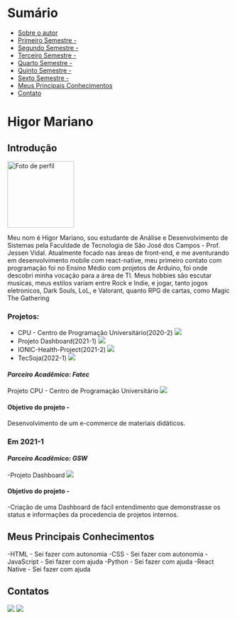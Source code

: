 # Sumário

* [Sobre o autor](#introdução)
* [Primeiro Semestre - ](#em-2020-2)
* [Segundo Semestre - ](#em-2021-1)
* [Terceiro Semestre - ](#em-2021-2)
* [Quarto Semestre - ](#em-2022-1)
* [Quinto Semestre - ](#em-2022-2)
* [Sexto Semestre - ](#em-2023-1)
* [Meus Principais Conhecimentos](#meus-principais-conhecimentos)
* [Contato](#contatos)

# Higor Mariano

## Introdução  
<div>
	<img src="https://avatars.githubusercontent.com/u/72944799?v=4" alt="Foto de perfil" width=150 height=150/>
	<p>Meu nom é Higor Mariano, sou estudante de Análise e Desenvolvimento de Sistemas pela Faculdade de Tecnologia de São José dos Campos - Prof. Jessen Vidal. Atualmente focado nas áreas de front-end, e me aventurando em desenvolvimento mobile com react-native, meu primeiro contato com programação foi no Ensino Médio com projetos de Arduino, foi onde descobri minha vocação para a área de TI. Meus hobbies são escutar musicas, meus estilos variam entre Rock e Indie, e jogar, tanto jogos eletronicos, Dark Souls, LoL, e Valorant, quanto RPG de cartas, como Magic The Gathering</p>
</div>


### Projetos: 
- CPU - Centro de Programação Universitário(2020-2) [<img src= "https://img.shields.io/badge/github-%23121011.svg?style=for-the-badge&logo=github&logoColor=white"/>](https://github.com/Higor-SM/portfolio/tree/master/API%201)
- Projeto Dashboard(2021-1) [<img src= "https://img.shields.io/badge/github-%23121011.svg?style=for-the-badge&logo=github&logoColor=white"/>](https://github.com/Higor-SM/portfolio/tree/master/API%202)
- IONIC-Health-Project(2021-2) [<img src= "https://img.shields.io/badge/github-%23121011.svg?style=for-the-badge&logo=github&logoColor=white"/>](https://github.com/Higor-SM/portfolio/tree/master/API%203)
- TecSoja(2022-1) [<img src= "https://img.shields.io/badge/github-%23121011.svg?style=for-the-badge&logo=github&logoColor=white"/>](https://github.com/Higor-SM/portfolio/tree/master/API%204)

#### *Parceiro Acadêmico: Fatec*
Projeto CPU - Centro de Programação Universitário
[<img src= "https://img.shields.io/badge/github-%23121011.svg?style=for-the-badge&logo=github&logoColor=white"/>](https://github.com/Higor-SM/portfolio/tree/master/API%201)

#### Objetivo do projeto -
Desenvolvimento de um e-commerce de materiais didáticos.

### Em 2021-1

#### *Parceiro Acadêmico: GSW*
-Projeto Dashboard
[<img src= "https://img.shields.io/badge/github-%23121011.svg?style=for-the-badge&logo=github&logoColor=white"/>](https://github.com/Higor-SM/portfolio/tree/master/API%202)

#### Objetivo do projeto -
-Criação de uma Dashboard de fácil entendimento que demonstrasse os status e informações da procedencia de projetos internos.

## Meus Principais Conhecimentos
-HTML - Sei fazer com autonomia 
-CSS - Sei fazer com autonomia 
-JavaScript - Sei fazer com ajuda
-Python - Sei fazer com ajuda
-React Native - Sei fazer com ajuda

## Contatos

[<img src= "https://img.shields.io/badge/github-%23121011.svg?style=for-the-badge&logo=github&logoColor=white"/>](https://github.com/Higor-SM)
[<img src="https://img.shields.io/badge/linkedin-%230077B5.svg?&style=for-the-badge&logo=linkedin&logoColor=white" />](https://www.linkedin.com/in/higor-mariano-5587b81b8/)